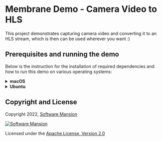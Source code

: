 # Membrane Demo - Camera Video to HLS

This project demonstrates capturing camera video and converting it to an HLS stream, which is then can be used wherever you want :)

## Prerequisites and running the demo

Below is the instruction for the installation of required dependencies and how to run this demo on various operating systems:

<details>
<summary>
<b>macOS</b>
</summary>

### Prerequisites

You must have the following packages installed on your system:

- FFmpeg 4.\*
- openssl

Furthermore, make sure you have `Elixir` and `Erlang` installed on your machine. For installation details, see: https://elixir-lang.org/install.html

```shell
brew install ffmpeg openssl
```

### Run the demo

To run the demo, clone the membrane_demo repository and checkout to the demo directory:

```shell
git clone https://github.com/membraneframework/membrane_demo
cd membrane_demo/camera_to_hls
```

Then you need to download the dependencies of the mix project:

```shell
mix deps.get
```

You may be asked to install `Hex` and `rebar3`.

Finally, you can run the project with:

```shell
mix run --no-halt
```

CMAF header and segment files will be created in the `output` directory along with HLS playlist files.

To play the HLS stream you can just serve the content of the `output` dir via a regular HTTP server, e.g. by running in a separate terminal:

```shell
python3 -m http.server 8000
```

Then, you can open the URL http://localhost:8000/output/index.m3u8 in some players, e.g. `ffplay` or `vlc`

```shell
ffplay http://localhost:8000/output/index.m3u8
```

Moreover, you can open the URL http://localhost:8000/stream in your browser and enjoy the video from your camera :)

_You might be asked to grant access to your camera, as some operating systems require that_

_In case of the absence of a physical camera, it is necessary to use a virtual camera (e.g. OBS, [see how to set up the virtual camera in OBS](https://obsproject.com/kb/virtual-camera-guide))_

</details>

<details>
<summary>
<b>Ubuntu</b>
</summary>

### Prerequisites

You must have the following packages installed on your system:

- FFmpeg 4.\*
- openssl

Furthermore, make sure you have `Elixir` and `Erlang` installed on your machine. For installation details, see: https://elixir-lang.org/install.html

On Ubuntu, we recommend installation through `asdf`, see: https://asdf-vm.com/guide/getting-started.html

```shell
apt install ffmpeg
apt install libssl-dev
```

### Run the demo

To run the demo, clone the membrane_demo repository and checkout to the demo directory:

```shell
git clone https://github.com/membraneframework/membrane_demo
cd membrane_demo/camera_to_hls
```

Then you need to download the dependencies of the mix project:

```shell
mix deps.get
```

You may be asked to install `Hex` and `rebar3`.

> In case of installation issues with `Hex` on Ubuntu, try updating the system packages first by entering the command:
>
> ```shell
> sudo apt-get update
> ```

Finally, you can run the project with:

```shell
mix run --no-halt
```

CMAF header and segment files will be created in the `output` directory along with HLS playlist files.

To play the HLS stream you can just serve the content of the `output` dir via a regular HTTP server, e.g. by running in a separate terminal:

```shell
python3 -m http.server 8000
```

Then, you can open the URL http://localhost:8000/output/index.m3u8 in some players, e.g. `ffplay` or `vlc`

```shell
ffplay http://localhost:8000/output/index.m3u8
```

Moreover, you can open the URL http://localhost:8000/stream in your browser and enjoy the video from your camera :)

_You might be asked to grant access to your camera, as some operating systems require that_

_In case of the absence of a physical camera, it is necessary to use a virtual camera (e.g. OBS, [see how to set up the virtual camera in OBS](https://obsproject.com/kb/virtual-camera-guide))_

</details>

## Copyright and License

Copyright 2022, [Software Mansion](https://swmansion.com/?utm_source=git&utm_medium=readme&utm_campaign=membrane)

[![Software Mansion](https://membraneframework.github.io/static/logo/swm_logo_readme.png)](https://swmansion.com/?utm_source=git&utm_medium=readme&utm_campaign=membrane)

Licensed under the [Apache License, Version 2.0](LICENSE)

